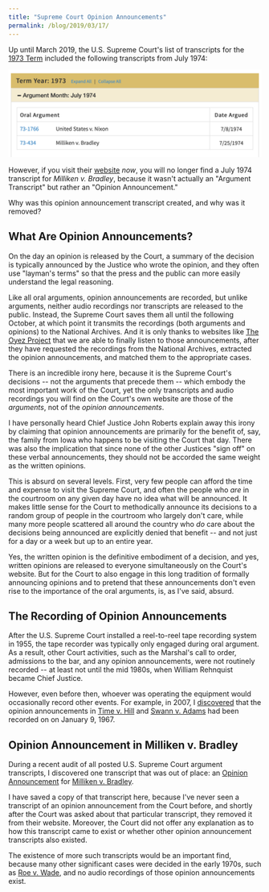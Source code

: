 ```yaml
---
title: "Supreme Court Opinion Announcements"
permalink: /blog/2019/03/17/
---
```


Up until March 2019, the U.S. Supreme Court's list of transcripts for the [1973 Term](https://www.supremecourt.gov/oral_arguments/archived_transcripts/1973)
included the following transcripts from July 1974:

[![Supreme Court Transcripts - October 1973 Term](/assets/images/scotus/SCOTUS_October_Term_1973_July_1974.png)](https://www.supremecourt.gov/oral_arguments/archived_transcripts/1973)

However, if you visit their [website](https://www.supremecourt.gov/oral_arguments/archived_transcripts/1973) *now*, you will no longer find a July 1974
transcript for *Milliken v. Bradley*, because it wasn't actually an "Argument Transcript" but rather an "Opinion Announcement."

Why was this opinion announcement transcript created, and why was it removed?

## What Are Opinion Announcements?

On the day an opinion is released by the Court, a summary of the decision is typically announced by the Justice who wrote the opinion,
and they often use "layman's terms" so that the press and the public can more easily understand the legal reasoning.

Like all oral arguments, opinion announcements are recorded, but unlike arguments, neither audio recordings nor transcripts are
released to the public.  Instead, the Supreme Court saves them all until the following October, at which point it transmits the recordings
(both arguments and opinions) to the National Archives.  And it is only thanks to websites like [The Oyez Project](https://www.oyez.org)
that we are able to finally listen to those announcements, after they have requested the recordings from the National Archives, extracted
the opinion announcements, and matched them to the appropriate cases.

There is an incredible irony here, because it is the Supreme Court's decisions -- not the arguments that precede them -- which embody the
most important work of the Court, yet the only transcripts and audio recordings you will find on the Court's own website
are those of the *arguments*, not of the *opinion announcements*.

I have personally heard Chief Justice John Roberts explain away this irony by claiming that opinion announcements are primarily for the
benefit of, say, the family from Iowa who happens to be visiting the Court that day.  There was also the implication that since none of the
other Justices "sign off" on these verbal announcements, they should not be accorded the same weight as the written opinions.

This is absurd on several levels.  First, very few people can afford the time and expense to visit the Supreme Court, and often the
people who *are* in the courtroom on any given day have no idea what will be announced.  It makes little sense for the Court to
methodically announce its decisions to a random group of people in the courtroom who largely don't care, while many more people
scattered all around the country who *do* care about the decisions being announced are explicitly denied that benefit -- and not just
for a day or a week but up to an entire year.

Yes, the written opinion is the definitive embodiment of a decision, and yes, written opinions are released to everyone simultaneously
on the Court's website.  But for the Court to also engage in this long tradition of formally announcing opinions and to pretend that these
announcements don't even rise to the importance of the oral arguments, is, as I've said, absurd.

## The Recording of Opinion Announcements

After the U.S. Supreme Court installed a reel-to-reel tape recording system in 1955, the tape recorder was typically only
engaged during oral argument.  As a result, other Court activities, such as the Marshal's call to order,
admissions to the bar, and any opinion announcements, were not routinely recorded -- at least not until the mid 1980s, when
William Rehnquist became Chief Justice.

However, even before then, whoever was operating the equipment would occasionally record other events.
For example, in 2007, I [discovered](/blog/2019/03/01/) that the opinion announcements in
[Time v. Hill](https://www.oyez.org/cases/1965/22) and [Swann v. Adams](https://www.oyez.org/cases/1966/136)
had been recorded on on January 9, 1967.  

## Opinion Announcement in Milliken v. Bradley

During a recent audit of all posted U.S. Supreme Court argument transcripts, I discovered one transcript that was out of place:
an [Opinion Announcement](/sources/scotus/transcripts/opinions/1973/73-434_1974-07-25.pdf) for [Milliken v. Bradley](https://www.supremecourt.gov/pdfs/transcripts/1973/73-434_73-435_73-436_02-27-1974.pdf).

I have saved a copy of that transcript here, because I've never seen a transcript of an opinion announcement from the Court before,
and shortly after the Court was asked about that particular transcript, they removed it from their website.  Moreover, the Court
did not offer any explanation as to how this transcript came to exist or whether other opinion announcement transcripts also
existed.

The existence of more such transcripts would be an important find, because many other significant cases were decided in the early
1970s, such as [Roe v. Wade](https://www.oyez.org/cases/1971/70-18), and no audio recordings of those opinion announcements exist.
